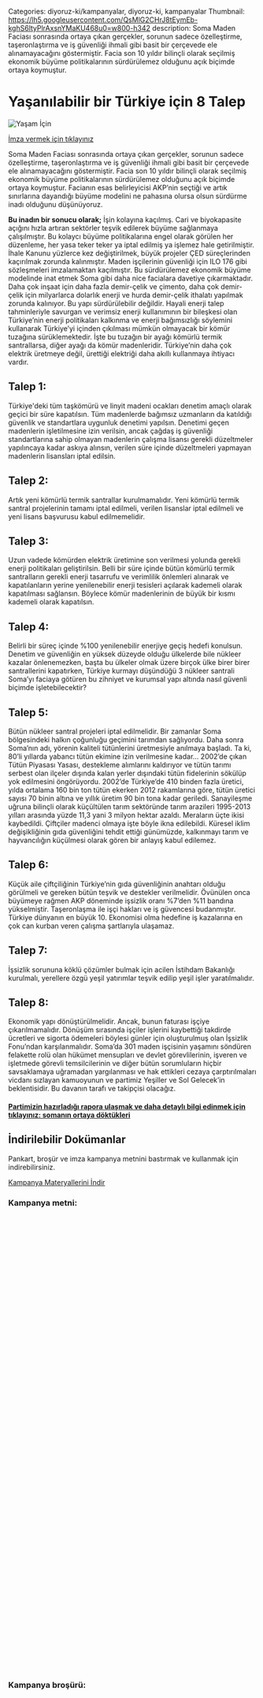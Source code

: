 Categories: diyoruz-ki/kampanyalar, diyoruz-ki, kampanyalar
Thumbnail: https://lh5.googleusercontent.com/QsMlG2CHrJ8tEymEb-kghS6ltyPlrAxsnYMaKU468u0=w800-h342
description: Soma Maden Faciası  sonrasında ortaya çıkan gerçekler, sorunun sadece  özelleştirme, taşeronlaştırma ve iş güvenliği ihmali gibi basit bir çerçevede ele alınamayacağını göstermiştir. Facia son 10 yıldır bilinçli olarak seçilmiş ekonomik büyüme politikalarının sürdürülemez olduğunu açık biçimde ortaya koymuştur.

# Yaşanılabilir bir Türkiye için 8 Talep

![Yaşam İçin](https://lh5.googleusercontent.com/QsMlG2CHrJ8tEymEb-kghS6ltyPlrAxsnYMaKU468u0=w800-h342)

[İmza vermek için tıklayınız](http://chn.ge/1uCNsel)

Soma Maden Faciası  sonrasında ortaya çıkan gerçekler, sorunun sadece  özelleştirme, taşeronlaştırma ve iş güvenliği ihmali gibi basit bir çerçevede ele alınamayacağını göstermiştir. Facia son 10 yıldır bilinçli olarak seçilmiş ekonomik büyüme politikalarının sürdürülemez olduğunu açık biçimde ortaya koymuştur. Facianın esas belirleyicisi AKP’nin seçtiği ve artık sınırlarına dayandığı büyüme modelini ne pahasına olursa olsun sürdürme inadı olduğunu düşünüyoruz.

**Bu inadın bir sonucu olarak;**
İşin kolayına kaçılmış. Cari ve biyokapasite açığını hızla artıran sektörler teşvik edilerek büyüme sağlanmaya çalışılmıştır.
Bu kolaycı büyüme politikalarına engel olarak görülen her düzenleme, her yasa teker teker ya iptal edilmiş ya işlemez hale getirilmiştir. İhale Kanunu yüzlerce kez değiştirilmek, büyük projeler ÇED süreçlerinden kaçırılmak zorunda kalınmıştır. Maden işçilerinin güvenliği için ILO 176 gibi sözleşmeleri imzalamaktan kaçılmıştır. 
Bu sürdürülemez ekonomik büyüme modelinde inat  etmek Soma gibi daha nice facialara davetiye çıkarmaktadır. 
Daha çok inşaat için daha fazla demir-çelik ve çimento, daha çok demir-çelik için milyarlarca dolarlık enerji ve hurda demir-çelik ithalatı yapılmak zorunda kalınıyor. Bu yapı sürdürülebilir değildir.
Hayali enerji talep tahminleriyle savurgan ve verimsiz enerji kullanımının bir bileşkesi olan Türkiye’nin enerji politikaları kalkınma ve enerji bağımsızlığı söylemini kullanarak Türkiye’yi içinden çıkılması mümkün olmayacak bir kömür tuzağına sürüklemektedir. İşte bu tuzağın bir ayağı kömürlü termik santrallarsa, diğer ayağı da kömür madenleridir. 
Türkiye’nin daha çok elektrik üretmeye değil, ürettiği elektriği daha akıllı kullanmaya ihtiyacı vardır.

## Talep 1:
Türkiye'deki tüm taşkömürü ve linyit madeni ocakları denetim amaçlı olarak geçici bir süre kapatılsın. Tüm madenlerde bağımsız uzmanların da katıldığı güvenlik ve standartlara uygunluk denetimi yapılsın. Denetimi geçen madenlerin işletilmesine izin verilsin, ancak çağdaş iş güvenliği standartlarına sahip olmayan madenlerin çalışma lisansı gerekli düzeltmeler yapılıncaya kadar askıya alınsın, verilen süre içinde düzeltmeleri yapmayan madenlerin lisansları iptal edilsin. 

## Talep 2:
Artık yeni kömürlü termik santrallar kurulmamalıdır. Yeni kömürlü termik santral projelerinin tamamı iptal edilmeli, verilen lisanslar iptal edilmeli ve yeni lisans başvurusu kabul edilmemelidir. 

## Talep 3:
Uzun vadede kömürden elektrik üretimine son verilmesi yolunda gerekli enerji politikaları geliştirilsin. Belli bir süre içinde bütün kömürlü termik santralların gerekli enerji tasarrufu ve verimlilik önlemleri alınarak ve kapatılanların yerine yenilenebilir enerji tesisleri açılarak kademeli olarak kapatılması sağlansın. Böylece kömür madenlerinin de büyük bir kısmı kademeli olarak kapatılsın.

## Talep 4:
Belirli bir süreç içinde %100 yenilenebilir enerjiye geçiş hedefi konulsun. Denetim ve güvenliğin en yüksek düzeyde olduğu ülkelerde bile nükleer kazalar önlenemezken, başta bu ülkeler olmak üzere birçok ülke birer birer santrallerini kapatırken, Türkiye kurmayı düşündüğü 3 nükleer santrali Soma’yı faciaya götüren bu zihniyet ve kurumsal yapı altında nasıl güvenli biçimde işletebilecektir?
## Talep 5:
Bütün nükleer santral projeleri iptal edilmelidir. Bir zamanlar Soma bölgesindeki halkın çoğunluğu geçimini tarımdan sağlıyordu. Daha sonra Soma’nın adı, yörenin kaliteli tütünlerini üretmesiyle anılmaya başladı. Ta ki, 80’li yıllarda yabancı tütün ekimine izin verilmesine kadar... 2002’de çıkan Tütün Piyasası Yasası, destekleme alımlarını kaldırıyor ve tütün tarımı serbest olan ilçeler dışında kalan yerler dışındaki tütün fidelerinin sökülüp yok edilmesini öngörüyordu. 2002’de Türkiye’de 410 binden fazla üretici, yılda ortalama 160 bin ton tütün ekerken 2012 rakamlarına göre, tütün üretici sayısı 70 binin altına ve yıllık üretim 90 bin tona kadar geriledi. Sanayileşme uğruna bilinçli olarak küçültülen tarım sektöründe tarım arazileri 1995-2013 yılları arasında yüzde 11,3 yani 3 milyon hektar azaldı. Meraların üçte ikisi kaybedildi. Çiftçiler madenci olmaya işte böyle ikna edilebildi. Küresel iklim değişikliğinin gıda güvenliğini tehdit ettiği günümüzde, kalkınmayı tarım ve hayvancılığın küçülmesi olarak gören bir anlayış kabul edilemez.

## Talep 6:
Küçük aile çiftçiliğinin Türkiye’nin gıda güvenliğinin anahtarı olduğu görülmeli ve gereken bütün teşvik ve destekler verilmelidir. Övünülen onca büyümeye rağmen AKP döneminde işsizlik oranı %7’den  %11 bandına yükselmiştir. Taşeronlaşma ile işçi hakları ve iş güvencesi budanmıştır. Türkiye dünyanın en büyük 10. Ekonomisi olma hedefine iş kazalarına en çok can kurban veren çalışma şartlarıyla ulaşamaz. 

## Talep 7:
İşsizlik sorununa köklü çözümler bulmak için acilen İstihdam Bakanlığı kurulmalı, yerellere özgü yeşil yatırımlar teşvik edilip yeşil işler yaratılmalıdır.

## Talep 8: 
Ekonomik yapı dönüştürülmelidir. Ancak, bunun faturası işçiye çıkarılmamalıdır. Dönüşüm sırasında işçiler işlerini kaybettiği takdirde ücretleri ve sigorta ödemeleri böylesi günler için oluşturulmuş olan İşsizlik Fonu’ndan karşılanmalıdır. Soma’da 301 maden işçisinin yaşamını söndüren felakette rolü olan hükümet mensupları ve devlet görevlilerinin, işveren ve işletmede görevli temsilcilerinin ve diğer bütün sorumluların hiçbir savsaklamaya uğramadan yargılanması ve hak ettikleri cezaya çarptırılmaları vicdanı sızlayan kamuoyunun ve partimiz Yeşiller ve Sol Gelecek’in beklentisidir. Bu davanın tarafı ve takipçisi olacağız.

#### [Partimizin hazırladığı rapora ulaşmak ve daha detaylı bilgi edinmek için tıklayınız: somanın ortaya döktükleri](http://www.yesillervesolgelecek.org/belgeler/raporlar)

## İndirilebilir Dokümanlar

Pankart, broşür ve imza kampanya metnini bastırmak ve kullanmak için indirebilirsiniz.

[   Kampanya Materyallerini İndir](https://drive.google.com/folderview?id=0B88KkSwAkgG1ZG9faUpmN1E5WmM&usp=sharing "İndir")


### Kampanya metni:

<div data-configid="9722162/8172498" style="width: 650px; height: 920px;" class="issuuembed"></div><script type="text/javascript" src="//e.issuu.com/embed.js" async="true"></script>

### Kampanya broşürü:

<div data-configid="9722162/8172483" style="width: 650px; height: 469px;" class="issuuembed"></div><script type="text/javascript" src="//e.issuu.com/embed.js" async="true"></script>

